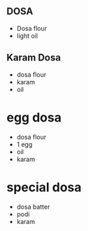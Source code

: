 DOSA
---
* Dosa flour
* light oil

Karam Dosa
---
* dosa flour
* karam
* oil

# egg dosa
* dosa flour
* 1 egg
* oil
* karam

# special dosa
* dosa batter
* podi
* karam
